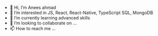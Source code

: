 - 👋 Hi, I’m Anees ahmad
- 👀 I’m interested in JS, React, React-Native, TypeScript SQL, MongoDB
- 🌱 I’m currently learning advanced skills
- 💞️ I’m looking to collaborate on ...
- 📫 How to reach me ...

<!---
AHMADanis/AHMADanis is a ✨ special ✨ repository because its `README.md` (this file) appears on your GitHub profile.
You can click the Preview link to take a look at your changes.
--->

